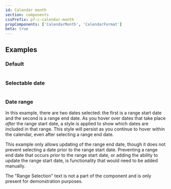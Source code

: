 ```yaml
---
id: Calendar month
section: components
cssPrefix: pf-c-calendar-month
propComponents: ['CalendarMonth', 'CalendarFormat']
beta: true
---
```


## Examples

### Default

```ts file="./CalendarMonthDefault.tsx"
```

### Selectable date

```ts file="./CalendarMonthSelectableDate.tsx"
```

### Date range

In this example, there are two dates selected: the first is a range start date and the second is a range end date. As you hover over dates that take place _after_ the range start date, a style is applied to show which dates are included in that range. This style will persist as you continue to hover within the calendar, even after selecting a range end date.

This example only allows updating of the range end date, though it does not prevent selecting a date prior to the range start date. Preventing a range end date that occurs prior to the range start date, or adding the ability to update the range start date, is functionality that would need to be added manually.

The "Range Selection" text is not a part of the component and is only present for demonstration purposes.

```ts file="./CalendarMonthDateRange.tsx"
```
